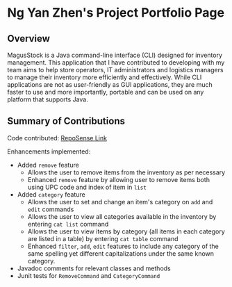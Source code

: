 # Ng Yan Zhen's Project Portfolio Page

## Overview 
MagusStock is a Java command-line interface (CLI) designed for inventory management.
This application that I have contributed to developing with my team aims to help store operators,
IT administrators and logistics managers to manage their inventory more efficiently and effectively.
While CLI applications are not as user-friendly as GUI applications, they are much faster to use
and more importantly, portable and can be used on any platform that supports Java.

## Summary of Contributions
Code contributed: [RepoSense Link](https://nus-cs2113-ay2223s2.github.io/tp-dashboard/?search=ng-yz&sort=groupTitle&sortWithin=title&timeframe=commit&mergegroup=&groupSelect=groupByRepos&breakdown=true&checkedFileTypes=docs~functional-code~test-code~other&since=2023-02-17&tabOpen=true&tabType=authorship&zFR=false&tabAuthor=Ng-YZ&tabRepo=AY2223S2-CS2113-W12-3%2Ftp%5Bmaster%5D&authorshipIsMergeGroup=false&authorshipFileTypes=docs~functional-code~test-code&authorshipIsBinaryFileTypeChecked=false&authorshipIsIgnoredFilesChecked=false)

Enhancements implemented:
* Added `remove` feature
  * Allows the user to remove items from the inventory as per necessary
  * Enhanced `remove` feature by allowing user to remove items both using UPC code and index of item in `list`
* Added `category` feature 
  * Allows the user to set and change an item's category on `add` and `edit` commands
  * Allows the user to view all categories available in the inventory by entering `cat list` command
  * Allows the user to view items by category (all items in each category are listed in a table) by entering `cat table` command
  * Enhanced `filter`, `add`, `edit` features to include any category of the same spelling yet different capitalizations under the same known category.
* Javadoc comments for relevant classes and methods
* Junit tests for `RemoveCommand` and `CategoryCommand`